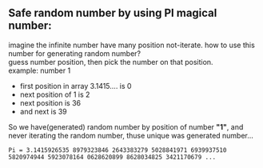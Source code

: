 ## Safe random number by using PI magical number: 
imagine the infinite number have many position not-iterate. how to use this number for generating random number?\
guess number position, then pick the number on that position.\
example: number 1
- first position in array 3.1415.... is 0
- next position of 1 is 2
- next position is 36
- and next is 39

So we have(generated) random number by position of number **"1"**, and never iterating the random number, thuse unique was generated number...

```
Pi = 3.1415926535 8979323846 2643383279 5028841971 6939937510 5820974944 5923078164 0628620899 8628034825 3421170679 ...
```
